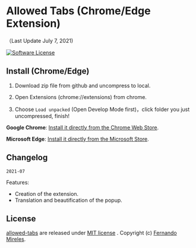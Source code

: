 # Allowed Tabs (Chrome/Edge Extension)

（Last Update July 7, 2021)

[![Software License](https://img.shields.io/badge/license-MIT-brightgreen.svg)](LICENSE)

## Install (Chrome/Edge)

1. Download zip file from github and uncompress to local.

2. Open Extensions (chrome://extensions) from chrome.

3. Choose `Load unpacked` (Open Develop Mode first)，click folder you just uncompressed, finish!

**Google Chrome**:
[Install it directly from the Chrome Web Store](https://chrome.google.com/webstore/detail/allowed-tabs/deglahadfhbjhkcphfhmanmjdmokhcaa).

**Microsoft Edge**:
[Install it directly from the Microsoft Store](https://microsoftedge.microsoft.com/addons/detail/bedgmdmofacooedgglodglabbelmekha).

## Changelog

`2021-07`

Features:
- Creation of the extension.
- Translation and beautification of the popup.

## License

[allowed-tabs](https://github.com/fernandomireles/allowed-tabs/) are released under [MIT license](https://github.com/fernandomireles/allowed-tabs/blob/main/LICENSE) . Copyright (c) [Fernando Mireles](https://github.com/fernandomireles).
